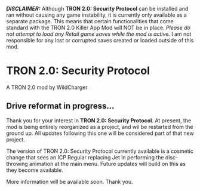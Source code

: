 ***DISCLAIMER:*** Although **TRON 2.0: Security Protocol** can be installed and ran without causing any game instability, it is currently only available as a separate package. This means that certain functionalities that come standard with the TRON 2.0 Killer App Mod will NOT be in place. *Please do not attempt to load any Retail game saves while the mod is active.* I am not responsible for any lost or corrupted saves created or loaded outside of this mod.

# TRON 2.0: Security Protocol

A TRON 2.0 mod by WildCharger

## Drive reformat in progress...

Thank you for your interest in **TRON 2.0: Security Protocol**. At present, the mod is being entirely reorganized as a project, and wil be restarted from the ground up. All updates following this one will be considered part of that new project.

The version of TRON 2.0: Security Protocol currently available is a cosmetic change that sees an ICP Regular replacing Jet in performing the disc-throwing animation at the main menu. Future updates will build on this as they become available.

More information will be available soon. Thank you.
